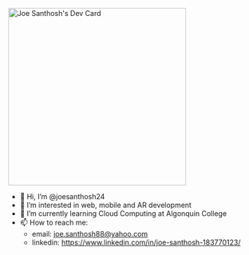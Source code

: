 <a href="https://app.daily.dev/joesanthosh24"><img src="https://api.daily.dev/devcards/v2/i7GFr8ClHOLehsosMfjPU.png?type=default&r=uum" width="356" alt="Joe Santhosh's Dev Card"/></a>

- 👋 Hi, I’m @joesanthosh24
- 👀 I’m interested in web, mobile and AR development
- 🌱 I’m currently learning Cloud Computing at Algonquin College
- 📫 How to reach me: 
    * email: joe.santhosh88@yahoo.com
    * linkedin: https://www.linkedin.com/in/joe-santhosh-183770123/

<!---
joesanthosh24/joesanthosh24 is a ✨ special ✨ repository because its `README.md` (this file) appears on your GitHub profile.
You can click the Preview link to take a look at your changes.
--->
